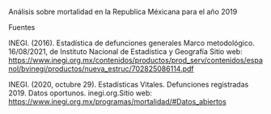Análisis sobre mortalidad en la Republica Méxicana para el año 2019


Fuentes   

INEGI. (2016). Estadística de defunciones generales Marco metodológico. 16/08/2021, de Instituto Nacional de Estadística y Geografía Sitio web: https://www.inegi.org.mx/contenidos/productos/prod_serv/contenidos/espanol/bvinegi/productos/nueva_estruc/702825086114.pdf

INEGI. (2020, octubre 29). Estadísticas Vitales. Defunciones registradas 2019. Datos oportunos. inegi.org.Sitio web:  
https://www.inegi.org.mx/programas/mortalidad/#Datos_abiertos


